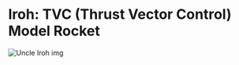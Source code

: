 # Iroh: TVC (Thrust Vector Control) Model Rocket

![Uncle Iroh img](https://static1.srcdn.com/wordpress/wp-content/uploads/2024/03/uncle-iroh-holding-a-pai-sho-tile-and-smiling-in-the-legend-of-korra.jpg)
